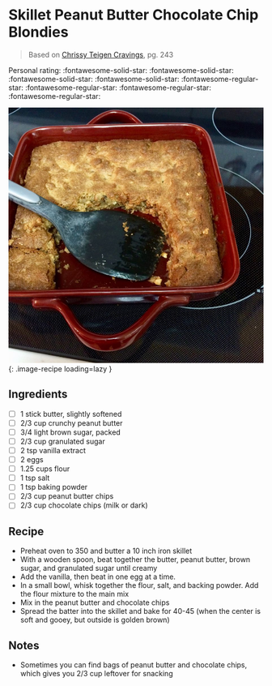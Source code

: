 <!-- Needs Manual Review -->

# Skillet Peanut Butter Chocolate Chip Blondies

> Based on [Chrissy Teigen Cravings], pg. 243

  [Chrissy Teigen Cravings]: https://www.penguinrandomhouse.com/books/252973/cravings-by-chrissy-teigen-with-adeena-sussman/

<!-- rating=1; (User can specify rating on scale of 1-5) -->
<!-- AUTO-UserRating -->
Personal rating: :fontawesome-solid-star: :fontawesome-solid-star: :fontawesome-solid-star: :fontawesome-solid-star: :fontawesome-regular-star: :fontawesome-regular-star: :fontawesome-regular-star: :fontawesome-regular-star:
<!-- /AUTO-UserRating -->

<!-- name_image=skillet_peanut_butter_chocolate_chip_blondies.jpeg; (User can specify image name) -->
<!-- AUTO-Image -->
![skillet_peanut_butter_chocolate_chip_blondies.jpeg](./skillet_peanut_butter_chocolate_chip_blondies.jpeg){: .image-recipe loading=lazy }
<!-- /AUTO-Image -->

## Ingredients

* [ ] 1 stick butter, slightly softened
* [ ] 2/3 cup crunchy peanut butter
* [ ] 3/4 light brown sugar, packed
* [ ] 2/3 cup granulated sugar
* [ ] 2 tsp vanilla extract
* [ ] 2 eggs
* [ ] 1.25 cups flour
* [ ] 1 tsp salt
* [ ] 1 tsp baking powder
* [ ] 2/3 cup peanut butter chips
* [ ] 2/3 cup chocolate chips (milk or dark)

## Recipe

* Preheat oven to 350 and butter a 10 inch iron skillet
* With a wooden spoon, beat together the butter, peanut butter, brown sugar, and granulated sugar until creamy
* Add the vanilla, then beat in one egg at a time.
* In a small bowl, whisk together the flour, salt, and backing powder. Add the flour mixture to the main mix
* Mix in the peanut butter and chocolate chips
* Spread the batter into the skillet and bake for 40-45 (when the center is soft and gooey, but outside is golden brown)

## Notes

* Sometimes you can find bags of peanut butter and chocolate chips, which gives you 2/3 cup leftover for snacking
